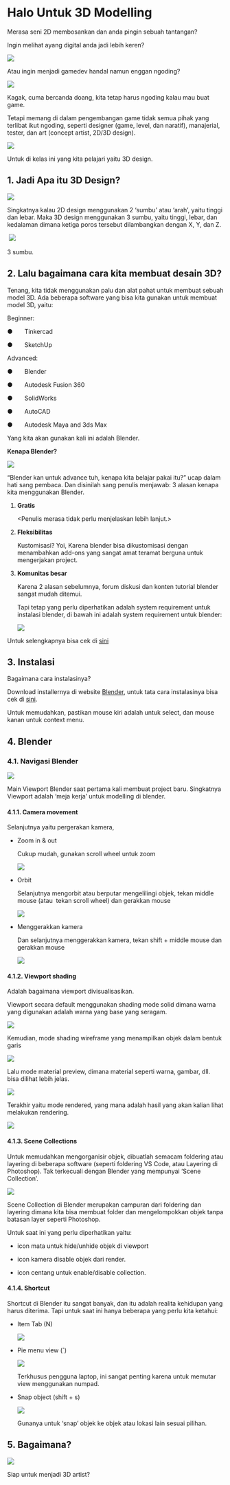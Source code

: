 # Halo Untuk 3D Modelling

Merasa seni 2D membosankan dan anda pingin sebuah tantangan?

Ingin melihat ayang digital anda jadi lebih keren?

![](assets/image-2025-10-26T12-54-32-120Z-1.png)

Atau ingin menjadi gamedev handal namun enggan ngoding?

![](assets/image-2025-10-26T12-54-32-137Z-2.png)

Kagak, cuma bercanda doang, kita tetap harus ngoding kalau mau buat game.

Tetapi memang di dalam pengembangan game tidak semua pihak yang terlibat ikut ngoding, seperti designer (game, level, dan naratif), manajerial, tester, dan art (concept artist, 2D/3D design).

![](assets/image-2025-10-26T12-54-32-157Z-3.png)

Untuk di kelas ini yang kita pelajari yaitu 3D design.

## 1. Jadi Apa itu 3D Design?

![](assets/image-2025-10-26T12-54-32-188Z-4.png)

Singkatnya kalau 2D design menggunakan 2 ‘sumbu’ atau ‘arah’, yaitu tinggi dan lebar. Maka 3D design menggunakan 3 sumbu, yaitu tinggi, lebar, dan kedalaman dimana ketiga poros tersebut dilambangkan dengan X, Y, dan Z.

 ![](assets/image-2025-10-26T12-54-32-326Z-5.png)

3 sumbu.

## 2. Lalu bagaimana cara kita membuat desain 3D?

Tenang, kita tidak menggunakan palu dan alat pahat untuk membuat sebuah model 3D. Ada beberapa software yang bisa kita gunakan untuk membuat model 3D, yaitu:

Beginner:

●       Tinkercad

●       SketchUp

Advanced:

●       Blender

●       Autodesk Fusion 360

●       SolidWorks

●       AutoCAD

●       Autodesk Maya and 3ds Max

Yang kita akan gunakan kali ini adalah Blender.

**Kenapa Blender?**

![](assets/image-2025-10-26T12-54-32-336Z-6.png)

“Blender kan untuk advance tuh, kenapa kita belajar pakai itu?” ucap dalam hati sang pembaca. Dan disinilah sang penulis menjawab: 3 alasan kenapa kita menggunakan Blender.

1. **Gratis**
    
    \<Penulis merasa tidak perlu menjelaskan lebih lanjut.>

2. **Fleksibilitas**
    
    Kustomisasi? Yoi, Karena blender bisa dikustomisasi dengan menambahkan add-ons yang sangat amat teramat berguna untuk mengerjakan project.

3. **Komunitas besar**
    
    Karena 2 alasan sebelumnya, forum diskusi dan konten tutorial blender sangat mudah ditemui.
    
    Tapi tetap yang perlu diperhatikan adalah system requirement untuk instalasi blender, di bawah ini adalah system requirement untuk blender:
    
    ![](assets/image-2025-10-26T12-54-32-344Z-7.png)

Untuk selengkapnya bisa cek di [sini](https://www.blender.org/download/requirements/)

## 3. Instalasi

Bagaimana cara instalasinya?

Download installernya di website [Blender](https://www.blender.org/download/), untuk tata cara instalasinya bisa cek di [sini](https://www.geeksforgeeks.org/installation-guide/how-to-download-and-install-blender-on-windows-10/).

Untuk memudahkan, pastikan mouse kiri adalah untuk select, dan mouse kanan untuk context menu.

## 4. Blender

### 4.1. Navigasi Blender

![](assets/image-2025-10-26T12-54-32-375Z-8.png)

Main Viewport Blender saat pertama kali membuat project baru. Singkatnya Viewport adalah ‘meja kerja’ untuk modelling di blender.

#### 4.1.1. Camera movement

Selanjutnya yaitu pergerakan kamera,

- Zoom in & out
    
    Cukup mudah, gunakan scroll wheel untuk zoom
    
    ![](assets/image-2025-10-26T12-54-32-389Z-9.png)

-  Orbit
    
    Selanjutnya mengorbit atau berputar mengelilingi objek, tekan middle mouse (atau  tekan scroll wheel) dan gerakkan mouse
    
    ![](assets/image-2025-10-26T12-54-32-421Z-10.png)
    
- Menggerakkan kamera
    
    Dan selanjutnya menggerakkan kamera, tekan shift + middle mouse dan gerakkan mouse
    
    ![](assets/image-2025-10-26T12-54-32-432Z-11.png)

#### 4.1.2. Viewport shading

Adalah bagaimana viewport divisualisasikan.

Viewport secara default menggunakan shading mode solid dimana warna yang digunakan adalah warna yang base yang seragam.

![](assets/image-2025-10-26T12-54-32-453Z-12.png)

Kemudian, mode shading wireframe yang menampilkan objek dalam bentuk garis

![](assets/image-2025-10-26T12-54-32-466Z-13.png)

Lalu mode material preview, dimana material seperti warna, gambar, dll. bisa dilihat lebih jelas.

![](assets/image-2025-10-26T12-54-32-505Z-14.png)

Terakhir yaitu mode rendered, yang mana adalah hasil yang akan kalian lihat melakukan rendering.

![](assets/image-2025-10-26T12-54-32-513Z-15.png)

#### 4.1.3. Scene Collections

Untuk memudahkan mengorganisir objek, dibuatlah semacam foldering atau layering di beberapa software (seperti foldering VS Code, atau Layering di Photoshop). Tak terkecuali dengan Blender yang mempunyai ‘Scene Collection’.

![](assets/image-2025-10-26T12-54-32-521Z-16.png)

Scene Collection di Blender merupakan campuran dari foldering dan layering dimana kita bisa membuat folder dan mengelompokkan objek tanpa batasan layer seperti Photoshop.

Untuk saat ini yang perlu diperhatikan yaitu:

- icon mata untuk hide/unhide objek di viewport

- icon kamera disable objek dari render.

- icon centang untuk enable/disable collection.

#### 4.1.4. Shortcut

Shortcut di Blender itu sangat banyak, dan itu adalah realita kehidupan yang harus diterima. Tapi untuk saat ini hanya beberapa yang perlu kita ketahui:

- Item Tab (N)
    
    ![](assets/image-2025-10-26T12-54-32-537Z-17.png)
    

- Pie menu view (`)
    
    ![](assets/image-2025-10-26T12-54-32-549Z-18.png)
    
    Terkhusus pengguna laptop, ini sangat penting karena untuk memutar view menggunakan numpad.

- Snap object (shift + s)
    
    ![](assets/image-2025-10-26T12-54-32-582Z-19.png)
    
    Gunanya untuk ‘snap’ objek ke objek atau lokasi lain sesuai pilihan.

## 5. Bagaimana?

![](assets/image-2025-10-26T12-54-32-588Z-20.png)

Siap untuk menjadi 3D artist?